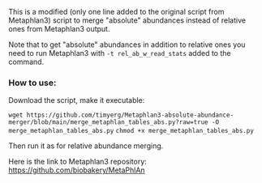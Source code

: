 This is a modified (only one line added to the original script from Metaphlan3) script to merge "absolute" abundances instead of relative ones from Metaphlan3 output. 

Note that to get "absolute" abundances in addition to relative ones you need to run Metaphlan3 with ```-t rel_ab_w_read_stats``` added to the command.

### How to use:
Download the script, make it executable:

```wget https://github.com/timyerg/Metaphlan3-absolute-abundance-merger/blob/main/merge_metaphlan_tables_abs.py?raw=true -O merge_metaphlan_tables_abs.py```
```chmod +x merge_metaphlan_tables_abs.py```


Then run it as for relative abundance merging.

Here is the link to Metaphlan3 repository: https://github.com/biobakery/MetaPhlAn
